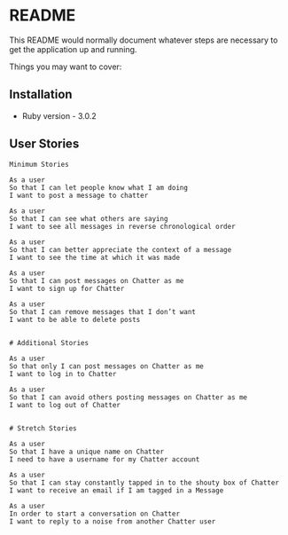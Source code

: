 # README

This README would normally document whatever steps are necessary to get the
application up and running.

Things you may want to cover:

## Installation

* Ruby version - 3.0.2


## User Stories

``` 
Minimum Stories

As a user
So that I can let people know what I am doing  
I want to post a message to chatter

As a user
So that I can see what others are saying  
I want to see all messages in reverse chronological order

As a user
So that I can better appreciate the context of a message
I want to see the time at which it was made

As a user
So that I can post messages on Chatter as me
I want to sign up for Chatter

As a user
So that I can remove messages that I don’t want
I want to be able to delete posts


# Additional Stories

As a user
So that only I can post messages on Chatter as me
I want to log in to Chatter

As a user
So that I can avoid others posting messages on Chatter as me
I want to log out of Chatter


# Stretch Stories

As a user
So that I have a unique name on Chatter
I need to have a username for my Chatter account

As a user
So that I can stay constantly tapped in to the shouty box of Chatter
I want to receive an email if I am tagged in a Message

As a user
In order to start a conversation on Chatter
I want to reply to a noise from another Chatter user
```